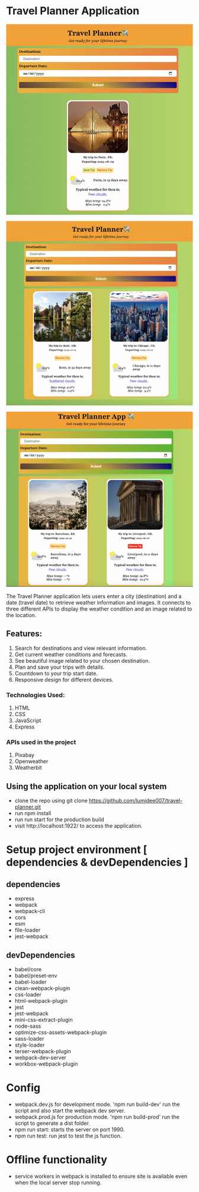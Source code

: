 # Travel Planner Application

![search](./src/client/img/search.jpeg)

![save1](./src/client/img/save1.jpeg)

![save2](./src/client/img/save2.jpeg)

The Travel Planner application lets users enter a city (destination) and a date (travel date) to retrieve weather information and images. It connects to three different APIs to display the weather condition and an image related to the location.

## Features:

1. Search for destinations and view relevant information.
2. Get current weather conditions and forecasts.
3. See beautiful image related to your chosen destination.
4. Plan and save your trips with details.
5. Countdown to your trip start date.
6. Responsive design for different devices.

### Technologies Used:

1. HTML
2. CSS
3. JavaScript
4. Express

### APIs used in the project

1. Pixabay
2. Openweather
3. Weatherbit

## Using the application on your local system

- clone the repo using git clone https://github.com/lumidee007/travel-planner.git
- run npm install
- run run start for the production build
- visit http://localhost:1922/ to access the application.

# Setup project environment [ dependencies & devDependencies ]

## dependencies

- express
- webpack
- webpack-cli
- cors
- esm
- file-loader
- jest-webpack

## devDependencies

- babel/core
- babel/preset-env
- babel-loader
- clean-webpack-plugin
- css-loader
- html-webpack-plugin
- jest
- jest-webpack
- mini-css-extract-plugin
- node-sass
- optimize-css-assets-webpack-plugin
- sass-loader
- style-loader
- terser-webpack-plugin
- webpack-dev-server
- workbox-webpack-plugin

# Config

- webpack.dev.js for development mode. 'npm run build-dev' run the script and also start the webpack dev server.
- webpack.prod.js for production mode. 'npm run build-prod' run the script to generate a dist folder.
- npm run start: starts the server on port 1990.
- npm run test: run jest to test the js function.

# Offline functionality

- service workers in webpack is installed to ensure site is available even when the local server stop running.
